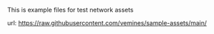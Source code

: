 This is example files for test network assets

url: https://raw.githubusercontent.com/vemines/sample-assets/main/<file name>
